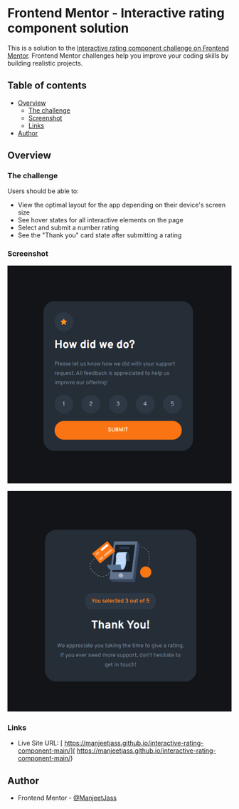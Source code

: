 # Frontend Mentor - Interactive rating component solution

This is a solution to the [Interactive rating component challenge on Frontend Mentor](https://www.frontendmentor.io/challenges/interactive-rating-component-koxpeBUmI). Frontend Mentor challenges help you improve your coding skills by building realistic projects.

## Table of contents

-   [Overview](#overview)
    -   [The challenge](#the-challenge)
    -   [Screenshot](#screenshot)
    -   [Links](#links)
-   [Author](#author)

## Overview

### The challenge

Users should be able to:

-   View the optimal layout for the app depending on their device's screen size
-   See hover states for all interactive elements on the page
-   Select and submit a number rating
-   See the "Thank you" card state after submitting a rating

### Screenshot

![](./rating.png)

![](./rating-thanks.png)

### Links

-   Live Site URL: [ https://manjeetjass.github.io/interactive-rating-component-main/]( https://manjeetjass.github.io/interactive-rating-component-main/)

## Author

-   Frontend Mentor - [@ManjeetJass](https://www.frontendmentor.io/profile/ManjeetJass)
